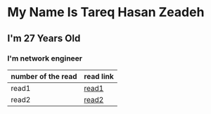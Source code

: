 # My Name Is Tareq Hasan Zeadeh
## I'm 27 Years Old
### I'm network engineer


| number of the read | read link |
| ----------- | ----------- |
| read1 | [read1](read01.md) |
| read2 | [read2](read02.md) |
